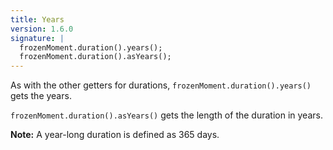 ```yaml
---
title: Years
version: 1.6.0
signature: |
  frozenMoment.duration().years();
  frozenMoment.duration().asYears();
---
```



As with the other getters for durations, `frozenMoment.duration().years()` gets the years.

`frozenMoment.duration().asYears()` gets the length of the duration in years.

**Note:** A year-long duration is defined as 365 days.
